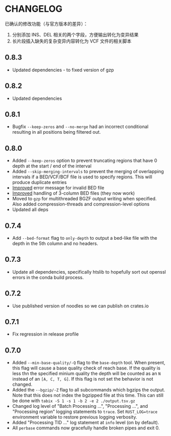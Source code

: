 # CHANGELOG

已确认的修改功能（与官方版本的差异）：

1. 分别添加 INS、DEL 相关的两个字段，方便输出转化为变异结果
2. 长片段插入缺失的复杂变异内容转化为 VCF 文件的相关脚本

## 0.8.3

- Updated dependencies - to fixed version of gzp

## 0.8.2

- Updated dependencies

## 0.8.1

- Bugfix `--keep-zeros` and `--no-merge` had an incorrect conditional resulting in all positions being filtered out.

## 0.8.0

- Added `--keep-zeros` option to prevent truncating regions that have 0 depth at the start / end of the interval
- Added `--skip-merging-intervals` to prevent the merging of overlapping intervals if a BED/VCF/BCF file is used to specify regions. This will produce duplicate entries
- [Improved](https://github.com/sstadick/perbase/issues/42) error message for invalid BED file
- [Improved](https://github.com/sstadick/perbase/issues/41) handling of 3-column BED files (they now work)
- Moved to `gzp` for multithreaded BGZF output writing when specified. Also added compression-threads and compression-level options
- Updated all deps

## 0.7.4

- Add `--bed-format` flag to `only-depth` to output a bed-like file with the depth in the 5th column and no headers.

## 0.7.3

- Update all dependencies, specifically htslib to hopefully sort out
  openssl errors in the conda build process.

## 0.7.2

- Use published version of noodles so we can publish on crates.io

## 0.7.1

- Fix regression in release profile

## 0.7.0

- Added `--min-base-quality/-Q` flag to the `base-depth` tool. When present, this flag will cause a base quality check of reach base. If the quality is less thn the specified minium quality the depth will be counted as an `N` instead of an `[A, C, T, G]`. If this flag is not set the behavior is not changed.
- Added the `--bgzip/-Z` flag to all subcommands which bgzips the output. Note that this does not index the bgzipped file at this time. This can still be done with `tabix -S 1 -s 1 -b 2 -e 2 ./output.tsv.gz`
- Changed log level of "Batch Processing ...", "Processing ...", and "Processing region" logging statements to `trace`. Set `RUST_LOG=trace` environment variable to restore previous logging verbosity.
- Added "Processing TID ..." log statement at `info` level (on by default).
- All `perbase` commands now gracefully handle broken pipes and exit 0.
